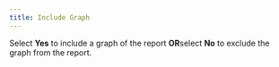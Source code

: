 ```yaml
---
title: Include Graph
---
```



Select **Yes** to include a graph of the report **OR**select **No** to exclude the graph from the report.
